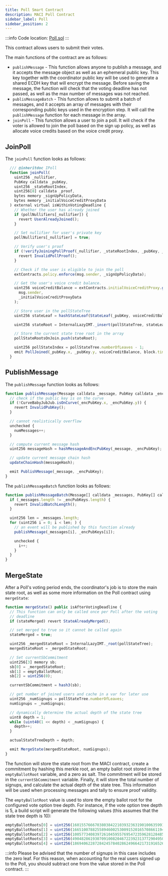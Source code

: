 ```yaml
---
title: Poll Smart Contract
description: MACI Poll Contract
sidebar_label: Poll
sidebar_position: 2
---
```


:::info
Code location: [Poll.sol](https://github.com/privacy-scaling-explorations/maci/blob/dev/contracts/contracts/Poll.sol)
:::

This contract allows users to submit their votes.

The main functions of the contract are as follows:

- `publishMessage` - This function allows anyone to publish a message, and it accepts the message object as well as an ephemeral public key. This key together with the coordinator public key will be used to generate a shared ECDH key that will encrypt the message.
  Before saving the message, the function will check that the voting deadline has not passed, as well as the max number of messages was not reached.
- `publisMessageBatch` - This function allows to submit a batch of messages, and it accepts an array of messages with their corresponding public keys used in the encryption step. It will call the `publishMessage` function for each message in the array.
- `joinPoll` - This function allows a user to join a poll. It will check if the voter is allowed to join the poll based on the sign up policy, as well as allocate voice credits based on the voice credit proxy.

## JoinPoll

The `joinPoll` function looks as follows:

```ts
  /// @inheritdoc IPoll
  function joinPoll(
    uint256 _nullifier,
    PubKey calldata _pubKey,
    uint256 _stateRootIndex,
    uint256[8] calldata _proof,
    bytes memory _signUpPolicyData,
    bytes memory _initialVoiceCreditProxyData
  ) external virtual isWithinVotingDeadline {
    // Whether the user has already joined
    if (pollNullifiers[_nullifier]) {
      revert UserAlreadyJoined();
    }

    // Set nullifier for user's private key
    pollNullifiers[_nullifier] = true;

    // Verify user's proof
    if (!verifyJoiningPollProof(_nullifier, _stateRootIndex, _pubKey, _proof)) {
      revert InvalidPollProof();
    }

    // Check if the user is eligible to join the poll
    extContracts.policy.enforce(msg.sender, _signUpPolicyData);

    // Get the user's voice credit balance.
    uint256 voiceCreditBalance = extContracts.initialVoiceCreditProxy.getVoiceCredits(
      msg.sender,
      _initialVoiceCreditProxyData
    );

    // Store user in the pollStateTree
    uint256 stateLeaf = hashStateLeaf(StateLeaf(_pubKey, voiceCreditBalance, block.timestamp));

    uint256 stateRoot = InternalLazyIMT._insert(pollStateTree, stateLeaf);

    // Store the current state tree root in the array
    pollStateRootsOnJoin.push(stateRoot);

    uint256 pollStateIndex = pollStateTree.numberOfLeaves - 1;
    emit PollJoined(_pubKey.x, _pubKey.y, voiceCreditBalance, block.timestamp, _nullifier, pollStateIndex);
  }
```

## PublishMessage

The `publishMessage` function looks as follows:

```ts
function publishMessage(Message calldata _message, PubKey calldata _encPubKey) public virtual isOpenForVoting {
  // check if the public key is on the curve
  if (!CurveBabyJubJub.isOnCurve(_encPubKey.x, _encPubKey.y)) {
    revert InvalidPubKey();
  }

  // cannot realistically overflow
  unchecked {
    numMessages++;
  }

  // compute current message hash
  uint256 messageHash = hashMessageAndEncPubKey(_message, _encPubKey);

  // update current message chain hash
  updateChainHash(messageHash);

  emit PublishMessage(_message, _encPubKey);
}
```

The `publishMessageBatch` function looks as follows:

```ts
function publishMessageBatch(Message[] calldata _messages, PubKey[] calldata _encPubKeys) public virtual {
  if (_messages.length != _encPubKeys.length) {
    revert InvalidBatchLength();
  }

  uint256 len = _messages.length;
  for (uint256 i = 0; i < len; ) {
    // an event will be published by this function already
    publishMessage(_messages[i], _encPubKeys[i]);

    unchecked {
      i++;
    }
  }
}
```

## MergeState

After a Poll's voting period ends, the coordinator's job is to store the main state root, as well as some more information on the Poll contract using `mergeState`:

```ts
function mergeState() public isAfterVotingDeadline {
  // This function can only be called once per Poll after the voting
  // deadline
  if (stateMerged) revert StateAlreadyMerged();

  // set merged to true so it cannot be called again
  stateMerged = true;

  uint256 _mergedStateRoot = InternalLazyIMT._root(pollStateTree);
  mergedStateRoot = _mergedStateRoot;

  // Set currentSbCommitment
  uint256[3] memory sb;
  sb[0] = _mergedStateRoot;
  sb[1] = emptyBallotRoot;
  sb[2] = uint256(0);

  currentSbCommitment = hash3(sb);

  // get number of joined users and cache in a var for later use
  uint256 _numSignups = pollStateTree.numberOfLeaves;
  numSignups = _numSignups;

  // dynamically determine the actual depth of the state tree
  uint8 depth = 1;
  while (uint40(1 << depth) < _numSignups) {
    depth++;
  }

  actualStateTreeDepth = depth;

  emit MergeState(mergedStateRoot, numSignups);
}
```

The function will store the state root from the MACI contract, create a commitment by hashing this merkle root, an empty ballot root stored in the `emptyBallotRoot` variable, and a zero as salt. The commitment will be stored in the `currentSbCommitment` variable. Finally, it will store the total number of signups, and calculate the actual depth of the state tree. This information will be used when processing messages and tally to ensure proof validity.

The `emptyBallotRoot` value is used to store the empty ballot root for the configured vote option tree depth. For instance, if the vote option tree depth is 5, a build script will generate the following values (this assumes that the state tree depth is 10):

```javascript
emptyBallotRoots[0] = uint256(16015576667038038422103932363190100635991292382181099511410843174865570503661);
emptyBallotRoots[1] = uint256(166510078825589460025300915201657086611944528317298994959376081297530246971);
emptyBallotRoots[2] = uint256(10057734083972610459557695472359628128485394923403014377687504571662791937025);
emptyBallotRoots[3] = uint256(4904828619307091008204672239231377290495002626534171783829482835985709082773);
emptyBallotRoots[4] = uint256(18694062287284245784028624966421731916526814537891066525886866373016385890569);
```

:::info
Please be advised that the number of signups in this case includes the zero leaf. For this reason, when accounting for the real users signed up to the Poll, you should subtract one from the value stored in the Poll contract.
:::
